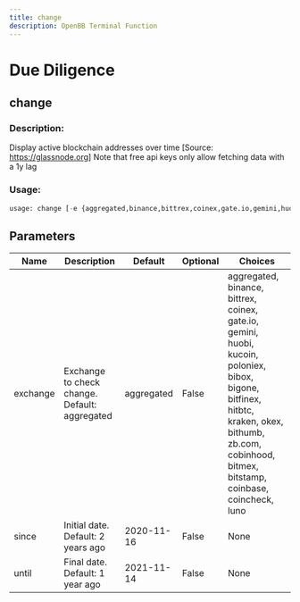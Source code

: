 ```yaml
---
title: change
description: OpenBB Terminal Function
---
```


# Due Diligence

## change

### Description: 

Display active blockchain addresses over time [Source: https://glassnode.org] Note that free api keys only allow fetching data with a 1y lag

### Usage: 
```python
usage: change [-e {aggregated,binance,bittrex,coinex,gate.io,gemini,huobi,kucoin,poloniex,bibox,bigone,bitfinex,hitbtc,kraken,okex,bithumb,zb.com,cobinhood,bitmex,bitstamp,coinbase,coincheck,luno}] [-s SINCE] [-u UNTIL]
```

## Parameters

| Name | Description | Default | Optional | Choices |
| ---- | ----------- | ------- | -------- | ------- |
| exchange | Exchange to check change. Default: aggregated | aggregated | False | aggregated, binance, bittrex, coinex, gate.io, gemini, huobi, kucoin, poloniex, bibox, bigone, bitfinex, hitbtc, kraken, okex, bithumb, zb.com, cobinhood, bitmex, bitstamp, coinbase, coincheck, luno |
| since | Initial date. Default: 2 years ago | 2020-11-16 | False | None |
| until | Final date. Default: 1 year ago | 2021-11-14 | False | None |


